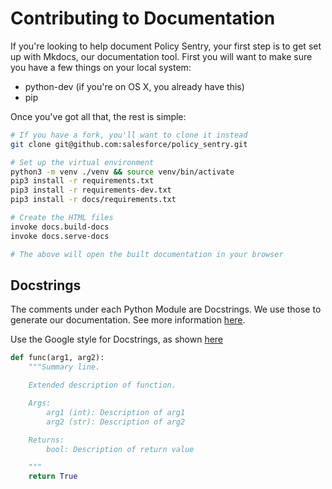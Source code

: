Contributing to Documentation
=============================

If you're looking to help document Policy Sentry, your first step is to
get set up with Mkdocs, our documentation tool. First you will want to
make sure you have a few things on your local system:

-   python-dev (if you're on OS X, you already have this)
-   pip

Once you've got all that, the rest is simple:

```bash
# If you have a fork, you'll want to clone it instead
git clone git@github.com:salesforce/policy_sentry.git

# Set up the virtual environment
python3 -m venv ./venv && source venv/bin/activate
pip3 install -r requirements.txt
pip3 install -r requirements-dev.txt
pip3 install -r docs/requirements.txt

# Create the HTML files
invoke docs.build-docs
invoke docs.serve-docs

# The above will open the built documentation in your browser
```

Docstrings
----------

The comments under each Python Module are Docstrings. We use those to
generate our documentation. See more information [here](https://sphinx-rtd-tutorial.readthedocs.io/en/latest/build-the-docs.html#generating-documentation-from-docstrings).

Use the Google style for Docstrings, as shown [here](http://www.sphinx-doc.org/en/master/usage/extensions/napoleon.html#google-vs-numpy)

```python
def func(arg1, arg2):
    """Summary line.

    Extended description of function.

    Args:
        arg1 (int): Description of arg1
        arg2 (str): Description of arg2

    Returns:
        bool: Description of return value

    """
    return True
```
